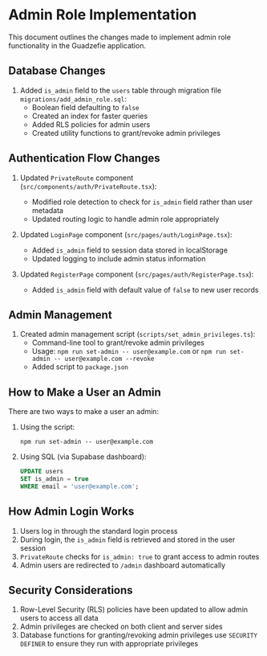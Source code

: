 # Admin Role Implementation

This document outlines the changes made to implement admin role functionality in the Guadzefie application.

## Database Changes

1. Added `is_admin` field to the `users` table through migration file `migrations/add_admin_role.sql`:
   - Boolean field defaulting to `false`
   - Created an index for faster queries
   - Added RLS policies for admin users
   - Created utility functions to grant/revoke admin privileges

## Authentication Flow Changes

1. Updated `PrivateRoute` component (`src/components/auth/PrivateRoute.tsx`):
   - Modified role detection to check for `is_admin` field rather than user metadata
   - Updated routing logic to handle admin role appropriately

2. Updated `LoginPage` component (`src/pages/auth/LoginPage.tsx`):
   - Added `is_admin` field to session data stored in localStorage
   - Updated logging to include admin status information

3. Updated `RegisterPage` component (`src/pages/auth/RegisterPage.tsx`):
   - Added `is_admin` field with default value of `false` to new user records

## Admin Management

1. Created admin management script (`scripts/set_admin_privileges.ts`):
   - Command-line tool to grant/revoke admin privileges
   - Usage: `npm run set-admin -- user@example.com` or `npm run set-admin -- user@example.com --revoke`
   - Added script to `package.json`

## How to Make a User an Admin

There are two ways to make a user an admin:

1. Using the script:
   ```
   npm run set-admin -- user@example.com
   ```

2. Using SQL (via Supabase dashboard):
   ```sql
   UPDATE users
   SET is_admin = true
   WHERE email = 'user@example.com';
   ```

## How Admin Login Works

1. Users log in through the standard login process
2. During login, the `is_admin` field is retrieved and stored in the user session
3. `PrivateRoute` checks for `is_admin: true` to grant access to admin routes
4. Admin users are redirected to `/admin` dashboard automatically

## Security Considerations

1. Row-Level Security (RLS) policies have been updated to allow admin users to access all data
2. Admin privileges are checked on both client and server sides
3. Database functions for granting/revoking admin privileges use `SECURITY DEFINER` to ensure they run with appropriate privileges 